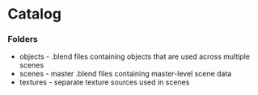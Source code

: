 # Catalog

### Folders
* objects - .blend files containing objects that are used across multiple scenes
* scenes - master .blend files containing master-level scene data
* textures - separate texture sources used in scenes
